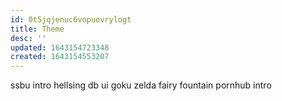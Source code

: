 ```yaml
---
id: 0t5jqjenuc6vopuovrylogt
title: Theme
desc: ''
updated: 1643154723348
created: 1643154553207
---
```


ssbu intro
hellsing
db
  ui goku
zelda
  fairy fountain
pornhub intro

